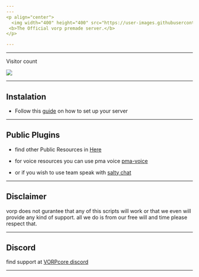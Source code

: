 ```yaml
---
---
<p align="center">
  <img width="400" height="400" src="https://user-images.githubusercontent.com/87246847/193861774-57ee96f0-aaa5-4ba7-b5da-1707ffc122b9.gif"><br>
 <b>The Official vorp premade server.</b>
</p>

---
```

---

<p>Visitor count</p>
  <img src="https://profile-counter.glitch.me/vorp_pre-made/count.svg" />

---  
## Instalation

   * Follow this [guide](https://outsider31000.github.io/VORP_API-docs/posts/intro/) on how to set up your server

---

## Public Plugins

* find other Public Resources in [Here](https://github.com/outsider31000/public-scripts) 

* for voice resources you can use pma voice [pma-voice](https://github.com/AvarianKnight/pma-voice/releases)

* or if you wish to use team speak with [salty chat](https://github.com/v10networkscom/saltychat-fivem/releases)

---

## Disclaimer

 vorp does not gurantee that any of this scripts will work or that we even will provide any kind of support.
all we do is from our free will and time please respect that.

---

## Discord

find support at [VORPcore discord](https://discord.gg/DHGVAbCj7N) 

---
